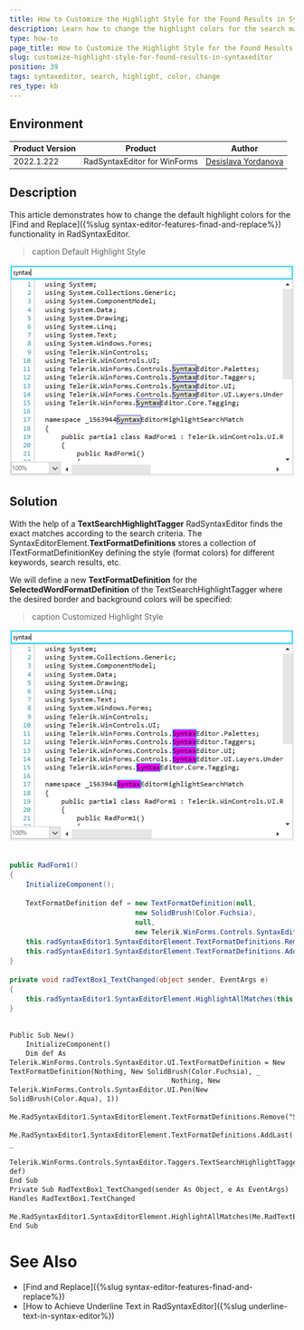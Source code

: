 ```yaml
---
title: How to Customize the Highlight Style for the Found Results in SyntaxEditor
description: Learn how to change the highlight colors for the search matches in the WinForms SyntaxEditor.
type: how-to 
page_title: How to Customize the Highlight Style for the Found Results in SyntaxEditor
slug: customize-highlight-style-for-found-results-in-syntaxeditor
position: 39
tags: syntaxeditor, search, highlight, color, change
res_type: kb
---
```


## Environment
 
|Product Version|Product|Author|
|----|----|----|
|2022.1.222|RadSyntaxEditor for WinForms|[Desislava Yordanova](https://www.telerik.com/blogs/author/desislava-yordanova)|


## Description

This article demonstrates how to change the default highlight colors for the [Find and Replace]({%slug syntax-editor-features-finad-and-replace%}) functionality in RadSyntaxEditor.

>caption Default Highlight Style
 
![customize-highlight-style-for-found-results-in-syntaxeditor 001](images/customize-highlight-style-for-found-results-in-syntaxeditor001.png)

## Solution

With the help of a **TextSearchHighlightTagger** RadSyntaxEditor finds the exact matches according to the search criteria. The SyntaxEditorElement.**TextFormatDefinitions** stores a collection of ITextFormatDefinitionKey defining the style (format colors) for different keywords, search results, etc.

We will define a new **TextFormatDefinition** for the **SelectedWordFormatDefinition** of the TextSearchHighlightTagger where the desired border and background colors will be specified:

>caption Customized Highlight Style

![customize-highlight-style-for-found-results-in-syntaxeditor 002](images/customize-highlight-style-for-found-results-in-syntaxeditor002.png)


````C#     
       
public RadForm1()
{
    InitializeComponent();

    TextFormatDefinition def = new TextFormatDefinition(null,
                               new SolidBrush(Color.Fuchsia),
                               null,
                               new Telerik.WinForms.Controls.SyntaxEditor.UI.Pen(new SolidBrush(Color.Aqua), 1));
    this.radSyntaxEditor1.SyntaxEditorElement.TextFormatDefinitions.Remove("SelectedWordFormatDefinition");
    this.radSyntaxEditor1.SyntaxEditorElement.TextFormatDefinitions.AddLast(TextSearchHighlightTagger.SelectedWordFormatDefinition.Name, def);
}

private void radTextBox1_TextChanged(object sender, EventArgs e)
{
    this.radSyntaxEditor1.SyntaxEditorElement.HighlightAllMatches(this.radTextBox1.Text); 
} 

````
````VB.NET

Public Sub New()
    InitializeComponent()
    Dim def As Telerik.WinForms.Controls.SyntaxEditor.UI.TextFormatDefinition = New TextFormatDefinition(Nothing, New SolidBrush(Color.Fuchsia), _
                                        Nothing, New Telerik.WinForms.Controls.SyntaxEditor.UI.Pen(New SolidBrush(Color.Aqua), 1))
    Me.RadSyntaxEditor1.SyntaxEditorElement.TextFormatDefinitions.Remove("SelectedWordFormatDefinition")
    Me.RadSyntaxEditor1.SyntaxEditorElement.TextFormatDefinitions.AddLast( _
        Telerik.WinForms.Controls.SyntaxEditor.Taggers.TextSearchHighlightTagger.SelectedWordFormatDefinition.Name, def)
End Sub
Private Sub RadTextBox1_TextChanged(sender As Object, e As EventArgs) Handles RadTextBox1.TextChanged
    Me.RadSyntaxEditor1.SyntaxEditorElement.HighlightAllMatches(Me.RadTextBox1.Text)
End Sub

````

# See Also

* [Find and Replace]({%slug syntax-editor-features-finad-and-replace%})
* [How to Achieve Underline Text in RadSyntaxEditor]({%slug underline-text-in-syntax-editor%})